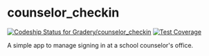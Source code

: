 # counselor_checkin
[ ![Codeship Status for Gradery/counselor_checkin](https://codeship.com/projects/468a29a0-4131-0133-ed69-4252ee2bf12d/status?branch=master)](https://codeship.com/projects/103559) [![Test Coverage](https://codeclimate.com/github/Gradery/counselor_checkin/badges/coverage.svg)](https://codeclimate.com/github/Gradery/counselor_checkin/coverage)

A simple app to manage signing in at a school counselor's office.
